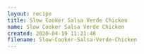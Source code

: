 ```yaml
---
layout: recipe
title: Slow Cooker Salsa Verde Chicken
name: Slow Cooker Salsa Verde Chicken
created: 2020-04-19 11:21:48
filename: Slow-Cooker-Salsa-Verde-Chicken
---
```

